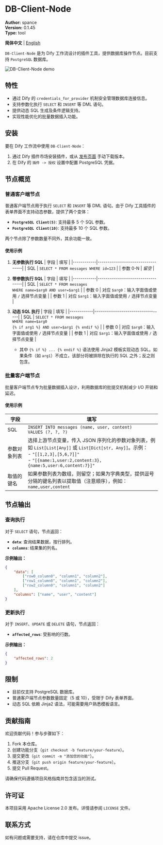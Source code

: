 # DB-Client-Node

**Author:** spance  
**Version:** 0.1.45  
**Type:** tool  

**简体中文** | [English](./README.md)

`DB-Client-Node` 是为 Dify 工作流设计的插件工具，提供数据库操作节点。目前支持 `PostgreSQL` 数据库。

![DB-Client-Node demo](https://f001.backblazeb2.com/file/static/dbcn-demo.png)

## 特性
- 通过 Dify 的 `credentials_for_provider` 机制安全管理数据库连接信息。
- 支持参数化执行 `SELECT` 和 `INSERT` 等 DML 语句。
- 提供动态 SQL 生成及条件逻辑支持。
- 实现性能优化的批量数据插入功能。


## 安装
要在 Dify 工作流中使用 `DB-Client-Node`：
1. 通过 Dify 插件市场安装插件，或从 [发布页面](releases) 手动下载版本。
2. 在 Dify 的 `插件 -> 授权` 设置中配置 PostgreSQL 凭据。


## 节点概览

### 普通客户端节点
普通客户端节点用于执行 `SELECT` 和 `INSERT` 等 DML 语句。由于 Dify 工具插件的表单界面不支持动态参数，提供了两个变体：
- **`PostgreSQL Client(5)`**: 支持最多 5 个 SQL 参数。
- **`PostgreSQL Client(10)`**: 支持最多 10 个 SQL 参数。

两个节点除了参数数量不同外，其余功能一致。

#### 使用示例

1. **无参数执行 SQL**
   | 字段       | 填写                              |
   |------------|-----------------------------------|
   | SQL        | `SELECT * FROM messages WHERE id=123` |
   | 参数 0-N   | *留空*                           |

2. **带参数执行 SQL**
   | 字段       | 填写                              |
   |------------|-----------------------------------|
   | SQL        | `SELECT * FROM messages ` <br/> `WHERE name=$arg0 AND user=$arg1` |
   | 参数 0     | 对应 `$arg0`：输入字面值或使用 `/` 选择节点变量 |
   | 参数 1     | 对应 `$arg1`：输入字面值或使用 `/` 选择节点变量 |

3. **动态 SQL 执行**
   | 字段       | 填写                              |
   |------------|-----------------------------------|
   | SQL        | `SELECT * FROM messages ` <br/> `WHERE name=$arg0` <br/> `{% if arg1 %} AND user=$arg1 {% endif %}` |
   | 参数 0     | 对应 `$arg0`：输入字面值或使用 `/` 选择节点变量 |
   | 参数 1     | 对应 `$arg1`：输入字面值或使用 `/` 选择节点变量 |

   - 其中 `{% if %} ... {% endif %}` 语法使用 Jinja2 模板实现动态 SQL。如果条件（如 `arg1`）不成立，该部分将被排除在执行的 SQL 之外；反之则包含。

### 批量客户端节点
批量客户端节点专为批量数据插入设计，利用数据库的批提交机制减少 I/O 开销和延迟。

#### 使用示例
| 字段             | 填写                              |
|------------------|-----------------------------------|
| SQL              | `INSERT INTO messages (name, user, content) ` <br/> `VALUES (?, ?, ?)` |
| 参数对象列表     | 选择上游节点变量，传入 JSON 序列化的参数对象列表，例如 `List[List[Any]]` 或 `List[Dict[str, Any]]`。示例：<br/> - `"[[1,2,3],[5,6,7]]"` <br/> - `"[{name:1,user:2,content:3},{name:5,user:6,content:7}]"` |
| 取值的键名       | 如果参数列表为数组，则留空；如果为字典类型，提供逗号分隔的键名列表以提取值（注意顺序），例如：`name,user,content` |


## 节点输出

### 查询执行
对于 `SELECT` 语句，节点返回：
- **`data`**: 查询结果数据，按行排列。
- **`columns`**: 结果集的列名。

**示例输出：**
```json
{
    "data": [
        ["row0_column0", "column1", "column2"],
        ["row1_column0", "column1", "column2"],
        ["row2_column0", "column1", "column2"]
    ],
    "columns": ["name", "user", "content"]
}
```

### 更新执行
对于 `INSERT`、`UPDATE` 或 `DELETE` 语句，节点返回：
- **`affected_rows`**: 受影响的行数。

**示例输出：**
```json
{
    "affected_rows": 2
}
```

## 限制
- 目前仅支持 PostgreSQL 数据库。
- 普通客户端节点参数数量固定（5 或 10），受限于 Dify 表单界面。
- 动态 SQL 依赖 Jinja2 语法，可能需要用户熟悉模板语言。

## 贡献指南
欢迎贡献代码！参与步骤如下：
1. Fork 本仓库。
2. 创建功能分支（`git checkout -b feature/your-feature`）。
3. 提交更改（`git commit -m "添加您的功能"`）。
4. 推送分支（`git push origin feature/your-feature`）。
5. 提交 Pull Request。

请确保代码遵循项目风格指南并包含适当的测试。

## 许可证
本项目采用 Apache License 2.0 发布。详情请参阅 `LICENSE` 文件。

## 联系方式
如有问题或需要支持，请在仓库中提交 issue。
